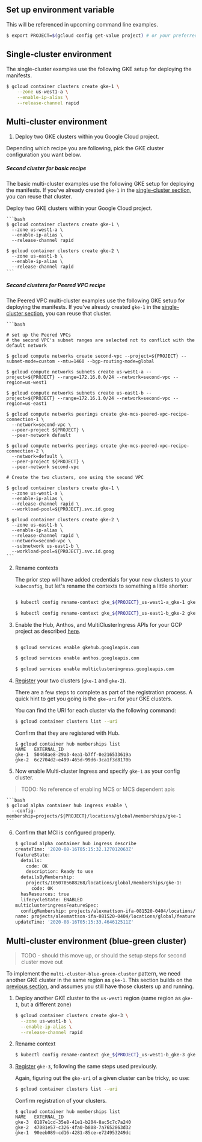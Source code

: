 ## Set up environment variable

This will be referenced in upcoming command line examples.

```bash
$ export PROJECT=$(gcloud config get-value project) # or your preferred project
```


## Single-cluster environment

The single-cluster examples use the following GKE setup for deploying the manifests.

```bash
$ gcloud container clusters create gke-1 \
	--zone us-west1-a \
	--enable-ip-alias \
  	--release-channel rapid 
```


## Multi-cluster environment 

1. Deploy two GKE clusters within you Google Cloud project.

Depending which recipe you are following, pick the GKE cluster configuration you want below.

##### Second cluster for basic recipe

The basic multi-cluster examples use the following GKE setup for deploying the manifests. If you've already created `gke-1` in the [single-cluster section](#), you can reuse that cluster.

Deploy two GKE clusters within your Google Cloud project.

    ```bash
    $ gcloud container clusters create gke-1 \
      --zone us-west1-a \
      --enable-ip-alias \
      --release-channel rapid 

    $ gcloud container clusters create gke-2 \
      --zone us-east1-b \
      --enable-ip-alias \
      --release-channel rapid 
    ```

##### Second clusters for Peered VPC recipe

The Peered VPC multi-cluster examples use the following GKE setup for deploying the manifests. If you've already created `gke-1` in the [single-cluster section](#), you can reuse that cluster.


    ```bash

    # set up the Peered VPCs
    # the second VPC's subnet ranges are selected not to conflict with the default network

    $ gcloud compute networks create second-vpc --project=${PROJECT} --subnet-mode=custom --mtu=1460 --bgp-routing-mode=global
  
    $ gcloud compute networks subnets create us-west1-a --project=${PROJECT} --range=172.16.0.0/24 --network=second-vpc --region=us-west1

    $ gcloud compute networks subnets create us-east1-b --project=${PROJECT} --range=172.16.1.0/24 --network=second-vpc --region=us-east1

    $ gcloud compute networks peerings create gke-mcs-peered-vpc-recipe-connection-1 \
      --network=second-vpc \
      --peer-project ${PROJECT} \
      --peer-network default

    $ gcloud compute networks peerings create gke-mcs-peered-vpc-recipe-connection-2 \
      --network=default \
      --peer-project ${PROJECT} \
      --peer-network second-vpc

    # Create the two clusters, one using the second VPC

    $ gcloud container clusters create gke-1 \
      --zone us-west1-a \
      --enable-ip-alias \
      --release-channel rapid \
      --workload-pool=${PROJECT}.svc.id.goog

    $ gcloud container clusters create gke-2 \
      --zone us-east1-b \
      --enable-ip-alias \
      --release-channel rapid \
      --network=second-vpc \
      --subnetwork us-east1-b \
      --workload-pool=${PROJECT}.svc.id.goog
    ```

2. Rename contexts

    The prior step will have added credentials for your new clusters to your `kubeconfig`, but let's rename the contexts to something a little shorter:

    ```bash

    $ kubectl config rename-context gke_${PROJECT}_us-west1-a_gke-1 gke-1

    $ kubectl config rename-context gke_${PROJECT}_us-east1-b_gke-2 gke-2
    ```

3. Enable the Hub, Anthos, and MultiClusterIngress APIs for your GCP project as described [here](https://cloud.google.com/kubernetes-engine/docs/how-to/ingress-for-anthos-setup#before_you_begin).

    ```bash

    $ gcloud services enable gkehub.googleapis.com

    $ gcloud services enable anthos.googleapis.com

    $ gcloud services enable multiclusteringress.googleapis.com
    ```

4. [Register](https://cloud.google.com/kubernetes-engine/docs/how-to/ingress-for-anthos-setup#registering_your_clusters) your two clusters (`gke-1` and `gke-2`). 

    There are a few steps to complete as part of the registration process. A quick hint to get you going is the `gke-uri` for your GKE clusters. 

    You can find the URI for each cluster via the following command:

    ```bash
    $ gcloud container clusters list --uri
    ```

    Confirm that they are registered with Hub.

    ```
    $ gcloud container hub memberships list
    NAME   EXTERNAL_ID
    gke-1  50468ae8-29a3-4ea1-b7ff-0e216533619a
    gke-2  6c2704d2-e499-465d-99d6-3ca1f3d8170b
    ```

5. Now enable Multi-cluster Ingress and specify `gke-1` as your config cluster.

  > TODO: No reference of enabling MCS or MCS dependent apis

    ```bash
    $ gcloud alpha container hub ingress enable \
      --config-membership=projects/${PROJECT}/locations/global/memberships/gke-1
    ```

6. Confirm that MCI is configured properly.

    ```bash
    $ gcloud alpha container hub ingress describe
    createTime: '2020-08-16T05:15:32.127012063Z'
    featureState:
      details:
        code: OK
        description: Ready to use
      detailsByMembership:
        projects/1050705688268/locations/global/memberships/gke-1:
          code: OK
      hasResources: true
      lifecycleState: ENABLED
    multiclusteringressFeatureSpec:
      configMembership: projects/alexmattson-ifa-081520-0404/locations/global/memberships/i4a-us-central1-01
    name: projects/alexmattson-ifa-081520-0404/locations/global/features/multiclusteringress
    updateTime: '2020-08-16T05:15:33.464612511Z'
    ```

## Multi-cluster environment (blue-green cluster)

> TODO - should this move up, or should the setup steps for second cluster move out

To implement the `multi-cluster-blue-green-cluster` pattern, we need another GKE cluster in the same region as `gke-1`. This section builds on the [previous section](#multi-cluster-environment-basic), and assumes you still have those clusters up and running.

1. Deploy another GKE cluster to the `us-west1` region (same region as `gke-1`, but a different zone)

    ```bash
    $ gcloud container clusters create gke-3 \
      --zone us-west1-b \
      --enable-ip-alias \
      --release-channel rapid
    ```

2. Rename context

    ```bash
    $ kubectl config rename-context gke_${PROJECT}_us-west1-b_gke-3 gke-3
    ```

3. [Register](https://cloud.google.com/kubernetes-engine/docs/how-to/ingress-for-anthos-setup#registering_your_clusters) `gke-3`, following the same steps used previously.

    Again, figuring out the `gke-uri` of a given cluster can be tricky, so use:

    ```bash
    $ gcloud container clusters list --uri
    ```

    Confirm registration of your clusters.
    ```
    $ gcloud container hub memberships list
    NAME   EXTERNAL_ID
    gke-3  8187e1cd-35e8-41e1-b204-8ac5c7c7a240
    gke-2  47081e57-c326-4fa0-b808-7a7652863d32
    gke-1  90eeb089-cd16-4281-85ce-e724953249dc
    ```